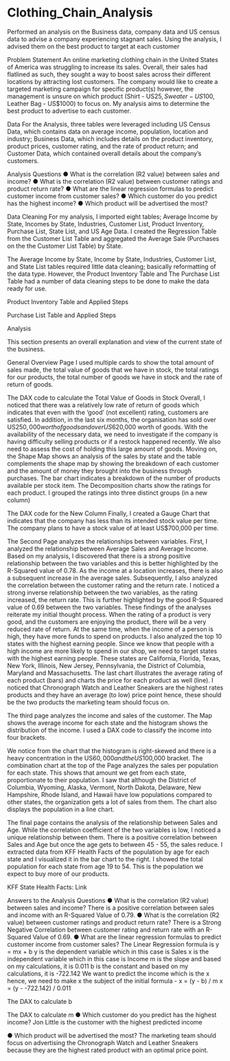 # Clothing_Chain_Analysis
Performed an analysis on the Business data, company data and US census data to advise a company experiencing stagnant sales. Using the analysis, I advised them on the best product to target at each customer


Problem Statement
An online marketing clothing chain in the United States of America was struggling to increase its sales. Overall, their sales had flatlined as such, they sought a way to boost sales across their different locations by attracting lost customers. The company would like to create a targeted marketing campaign for specific product(s) however, the management is unsure on which product (Shirt - US$25, Sweater - US$100, Leather Bag - US$1000) to focus on. My analysis aims to determine the best product to advertise to each customer.

Data
For the Analysis, three tables were leveraged including US Census Data, which contains data on average income, population, location and industry; Business Data, which includes details on the product inventory, product prices, customer rating, and the rate of product return; and Customer Data, which contained overall details about the company’s customers.

Analysis Questions
●	What is the correlation (R2 value) between sales and income?
●	What is the correlation (R2 value) between customer ratings and product return rate?
●	What are the linear regression formulas to predict customer income from customer sales?
●	Which customer do you predict has the highest income?
●	Which product will be advertised the most?

Data Cleaning
For my analysis, I imported eight tables; Average Income by State, Incomes by State, Industries, Customer List, Product Inventory, Purchase List, State List, and US Age Data. I created the Regression Table from the Customer List Table and aggregated the Average Sale (Purchases on the the Customer List Table) by State.

The Average Income by State, Income by State, Industries, Customer List, and State List tables required little data cleaning; basically reformatting of the data type. However, the Product Inventory Table and The Purchase List Table had a number of data cleaning steps to be done to make the data ready for use.
 
Product Inventory Table and Applied Steps

 
Purchase List Table and Applied Steps


Analysis

This section presents an overall explanation and view of the current state of the business.
 
General Overview Page
I used multiple cards to show the total amount of sales made, the total value of goods that we have in stock, the total ratings for our products, the total number of goods we have in stock and the rate of return of goods.
 
The DAX code to calculate the Total Value of Goods in Stock
Overall, I noticed that there was a relatively low rate of return of goods which indicates that even with the ‘good’ (not excellent) rating, customers are satisfied. In addition, in the last six months, the organisation has sold over US$250,000 worth of goods and over US$620,000 worth of goods. With the availability of the necessary data, we need to investigate if the company is having difficulty selling products or if a restock happened recently. We also need to assess the cost of holding this large amount of goods.
Moving on, the Shape Map shows an analysis of the sales by state and the table complements the shape map by showing the breakdown of each customer and the amount of money they brought into the business through purchases. The bar chart indicates a breakdown of the number of products available per stock item. The Decomposition charts show the ratings for each product. I grouped the ratings into three distinct groups (in a new column)
 
The DAX code for the New Column
Finally, I created a Gauge Chart that indicates that the company has less than its intended stock value per time. The company plans to have a stock value of at least US$700,000 per time.


 
The Second Page analyzes the relationships between variables. First, I analyzed the relationship between Average Sales and Average Income. Based on my analysis, I discovered that there is a strong positive relationship between the two variables and this is better highlighted by the R-Squared value of 0.78. As the income at a location increases, there is also a subsequent increase in the average sales. Subsequently, I also analyzed the correlation between the customer rating and the return rate. I noticed a strong inverse relationship between the two variables, as the rating increased, the return rate. This is further highlighted by the good R-Squared value of 0.69 between the two variables. These findings of the analyses reiterate my initial thought process. When the rating of a product is very good, and the customers are enjoying the product, there will be a very reduced rate of return. At the same time, when the income of a person is high, they have more funds to spend on products.
I also analyzed the top 10 states with the highest earning people. Since we know that people with a high income are more likely to spend in our shop, we need to target states with the highest earning people. These states are California, Florida, Texas, New York, Illinois, New Jersey, Pennsylvania, the District of Columbia, Maryland and Massachusetts. The last chart illustrates the average rating of each product (bars) and charts the price for each product as well (line). I noticed that Chronograph Watch and Leather Sneakers are the highest rates products and they have an average (to low) price point hence, these should be the two products the marketing team should focus on.



 
The third page analyzes the income and sales of the customer. The Map shows the average income for each state and the histogram shows the distribution of the income. I used a DAX code to classify the income into four brackets.
 
We notice from the chart that the histogram is right-skewed and there is a heavy concentration in the US$60,000 and the US$100,000 bracket.
The combination chart at the top of the Page analyzes the sales per population for each state. This shows that amount we get from each state, proportionate to their population. I saw that although the District of Columbia, Wyoming, Alaska, Vermont, North Dakota, Delaware, New Hampshire, Rhode Island, and Hawaii have low populations compared to other states, the organization gets a lot of sales from them. The chart also displays the population in a line chart.


The final page contains the analysis of the relationship between Sales and Age. While the correlation coefficient of the two variables is low, I noticed a unique relationship between them. There is a positive correlation between Sales and Age but once the age gets to between 45 - 55, the sales reduce. I extracted data from KFF Health Facts of the population by age for each state and I visualized it in the bar chart to the right. I showed the total population for each state from age 19 to 54. This is the population we expect to buy more of our products.

 
KFF State Health Facts: Link 

Answers to the Analysis Questions
●	What is the correlation (R2 value) between sales and income?
There is a positive correlation between sales and income with an R-Squared Value of 0.79.
●	What is the correlation (R2 value) between customer ratings and product return rate?
There is a Strong Negative Correlation between customer rating and return rate with an R-Squared Value of 0.69.
●	What are the linear regression formulas to predict customer income from customer sales?
The Linear Regression formula is y = mx + b
y is the dependent variable which in this case is Sales
x is the independent variable which in this case is Income
m is the slope and based on my calculations, it is 0.011
b is the constant and based on my calculations, it is -722.142
We want to predict the income which is the x hence, we need to make x the subject of the initial formula - x = (y - b) / m
x = (y - -722.142) / 0.011
 
The DAX to calculate b
 
The DAX to calculate m
●	Which customer do you predict has the highest income?
Jon Little is the customer with the highest predicted income
 
 
●	Which product will be advertised the most?
The marketing team should focus on advertising the Chronograph Watch and Leather Sneakers because they are the highest rated product with an optimal price point.
